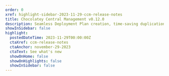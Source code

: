 ```yaml
---
order: 0
xref: highlight-sidebar-2023-11-29-ccm-release-notes
title: Chocolatey Central Management v0.12.0
description: Seamless Deployment Plan creation, time-saving duplications, insightful Group Details, an upgraded Dashboard, bug fixes, user interface polishing, refined documentation, plus more.
showInSidebar: false
highlight:
  postedDateTime: 2023-11-29T00:00:00Z
  ctaXref: ccm-release-notes
  ctaAnchor: november-29-2023
  ctaText: See what's new
  showOnHome: false
  showOnHighlights: false
  showInSidebar: false
---
```

